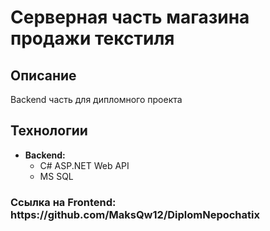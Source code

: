 # Серверная часть магазина продажи текстиля

<h2>Описание</h2>
<p>Backend часть для дипломного проекта</p>

<h2>Технологии</h2>
<ul>
    <li><strong>Backend:</strong>
        <ul>
            <li>C# ASP.NET Web API</li>
            <li>MS SQL</li>
        </ul>
    </li>
</ul>

<h3>Ссылка на Frontend: https://github.com/MaksQw12/DiplomNepochatix</h3>
